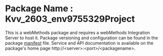 # Package Name : Kvv_2603_env9755329Project
This is a webMethods package and requires a webMethods Integration Server to host it. Package versioning and configuration can be found in the package [manifest](./Kvv_2603_env9755329Project/manifest.v3) file. Service and API documentation is available on the package's home page http://&lt;server&gt;:&lt;port&gt;/&lt;packagename>.